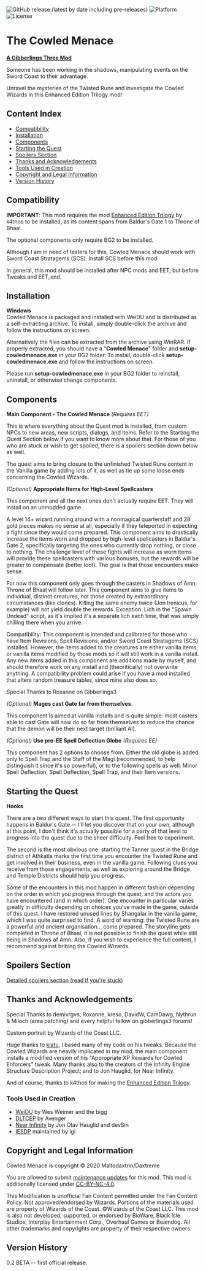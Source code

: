 ![GitHub release (latest by date including pre-releases)](https://img.shields.io/github/v/release/gibberlings3/CowledMenace?include_prereleases)
![Platform](https://img.shields.io/static/v1?label=platform&message=windows%20%7C%20macos%20%7C%20linux&color=informational)
![License](https://img.shields.io/static/v1?label=license&message=CC-BY-NC-4.0&color=green)

# The Cowled Menace

**[A Gibberlings Three Mod](http://www.gibberlings3.net/)**

Someone has been working in the shadows, manipulating events on the Sword Coast to their advantage.

Unravel the mysteries of the Twisted Rune and investigate the Cowled Wizards in this Enhanced Edition Trilogy mod!

## Content Index

- [Compatibility](#compatibility)
- [Installation](#installation)
- [Components](#components)
- [Starting the Quest](#starting-the-quest)
- [Spoilers Section](#spoilers-section)
- [Thanks and Acknowledgements](#thanks-and-acknowledgements)
- [Tools Used in Creation](#tools-used-in-creation)
- [Copyright and Legal Information](#copyright-and-legal-information)
- [Version History](#version-history)

## Compatibility
**IMPORTANT**: This mod requires the mod [Enhanced Edition Trilogy](https://www.gibberlings3.net/forums/forum/195-enhanced-edition-trilogy/) by k4thos to be installed, as its content spans from Baldur's Gate 1 to Throne of Bhaal.

The optional components only require BG2 to be installed.

Although I am in need of testers for this, Cowled Menace should work with Sword Coast Stratagems (SCS). Install SCS before this mod.

In general, this mod should be installed after NPC mods and EET, but before Tweaks and EET_end.

## Installation

**Windows** </br> Cowled Menace is packaged and installed with WeiDU and is distributed as a self-extracting archive. To install, simply double-click the archive and follow the instructions on screen.

Alternatively the files can be extracted from the archive using WinRAR. If properly extracted, you should have a "**Cowled Menace**" folder and **setup-cowledmenace.exe** in your BG2 folder. To install, double-click **setup-cowledmenace.exe** and follow the instructions on screen.

Please run **setup-cowledmenace.exe** in your BG2 folder to reinstall, uninstall, or otherwise change components.

## Components

**Main Component - The Cowled Menace** *(Requires EET)*

This is where everything about the Quest mod is installed, from custom NPCs to new areas, new scripts, dialogs, and items. Refer to the Starting the Quest Section below if you want to know more about that. For those of you who are stuck or wish to get spoiled, there is a spoilers section down below as well.

The quest aims to bring closure to the unfinished Twisted Rune content in the Vanilla game by adding lots of it, as well as tie up some loose ends concerning the Cowled Wizards.


*(Optional)* **Appropriate Items for High-Level Spellcasters**

This component and all the next ones don't actually require EET. They will install on an unmodded game.

A level 14+ wizard running around with a nonmagical quarterstaff and 28 gold pieces makes no sense at all, especially if they teleported in expecting a fight since they would come prepared. This component aims to drastically increase the items worn and dropped by high-level spellcasters in Baldur's Gate 2, specifically targeting the ones who currently drop nothing, or close to nothing. The challenge level of these fights will increase as worn items will provide these spellcasters with various bonuses, but the rewards will be greater to compensate (better loot). The goal is that those encounters make sense.

For now this component only goes through the casters in Shadows of Amn. Throne of Bhaal will follow later. This component aims to give items to individual, distinct creatures, not those created by extraordinary circumstances (like clones). Killing the same enemy twice (Jon Irenicus, for example) will not yield double the rewards. Exception: Lich in the "Spawn Undead" script, as it's implied it's a separate lich each time, that was simply chilling there when you arrive.

Compatibility: This component is intended and calibrated for those who have Item Revisions, Spell Revisions, and/or Sword Coast Stratagems (SCS) installed. However, the items added to the creatures are either vanilla items, or vanilla items modified by those mods so it will still work in a vanilla install. Any new items added in this component are additions made by myself, and should therefore work on any install and (theoritically) not overwrite anything. A compatibility problem could arise if you have a mod installed that alters random treasure tables, since mine also does so.

Special Thanks to Roxanne on Gibberlings3


*(Optional)* **Mages cast Gate far from themselves.**

This component is aimed at vanilla installs and is quite simple: most casters able to cast Gate will now do so far from themselves to reduce the chance that the demon will be their next target (brilliant AI).


*(Optional)* **Use pre-EE Spell Deflection Globe** *(Requires EE)*

This component has 2 options to choose from. Either the old globe is added only to Spell Trap and the Staff of the Magi (recommended, to help distinguish it since it's so powerful), or to the following spells as well: Minor Spell Deflection, Spell Deflection, Spell Trap, and their Item versions.

## Starting the Quest

**Hooks**

There are a two different ways to start this quest. The first opportunity happens in Baldur's Gate -- I'll let you discover that on your own, although at this point, I don't think it's actually possible for a party of that level to progress into the quest due to the sheer difficulty. Feel free to experiment.

The second is the most obvious one: starting the Tanner quest in the Bridge district of Athkatla marks the first time you encounter the Twisted Rune and get involved in their business, even in the vanilla game. Following clues you receive from those engagements, as well as exploring around the Bridge and Temple Districts should help you progress.

Some of the encounters in this mod happen in different fashion depending on the order in which you progress through the quest, and the actors you have encountered (and in which order). One encounter in particular varies greatly in difficulty depending on choices you've made in the game, outside of this quest. I have restored unused lines by Shangalar in the vanilla game, which I was quite surprised to find. A word of warning: the Twisted Rune are a powerful and ancient organisation... come prepared. The storyline gets completed in Throne of Bhaal, it is not possible to finish the quest while still being in Shadows of Amn. Also, if you wish to experience the full content, I recommend against bribing the Cowled Wizards.

## Spoilers Section

[Detailed spoilers section (read if you're stuck)](SpoilersSection.md)

## Thanks and Acknowledgements 

Special Thanks to demivrgvs, Roxanne, kreso, DavidW, CamDawg, Nythrun & Miloch (area patching) and every helpful fellow on gibberlings3 forums!

Custom portrait by Wizards of the Coast LLC.

Huge thanks to [klatu](http://www.shsforums.net/files/file/1109-klatu-tweaks-and-fixes/), I based many of my code on his tweaks. Because the Cowled Wizards are heavily implicated in my mod, the main component installs a modified version of his "Appropriate XP Rewards for Cowled Enforcers" tweak. Many thanks also to the creators of the Infinity Engine Structure Description Project; and to Jon Hauglid, for Near Infinity.

And of course, thanks to k4thos for making the [Enhanced Edition Trilogy](https://www.gibberlings3.net/forums/forum/195-enhanced-edition-trilogy/).

### Tools Used in Creation

- [WeiDU](https://weidu.org/) by Wes Weimer and the bigg
- [DLTCEP](https://www.gibberlings3.net/files/file/900-dltcep/) by Avenger
- [Near Infinity](https://folk.idi.ntnu.no/joh/ni/) by Jon Olav Hauglid and devSin
- [IESDP](https://gibberlings3.github.io/iesdp/) maintained by igi

## Copyright and Legal Information

Cowled Menace is copyright © 2020 Maltodaxtrin/Daxtreme

You are allowed to submit [maintenance updates](MAINTENANCE-NOTICE.md) for this mod. This mod is additionally licensed under [CC-BY-NC-4.0](https://creativecommons.org/licenses/by-nc/4.0/).

This Modification is unofficial Fan Content permitted under the Fan Content Policy. Not approved/endorsed by Wizards. Portions of the materials used are property of Wizards of the Coast. ©Wizards of the Coast LLC. This mod is also not developed, supported, or endorsed by BioWare, Black Isle Studios, Interplay Entertainment Corp., Overhaul Games or Beamdog. All other trademarks and copyrights are property of their respective owners.

## Version History

0.2 BETA -- first official release.
